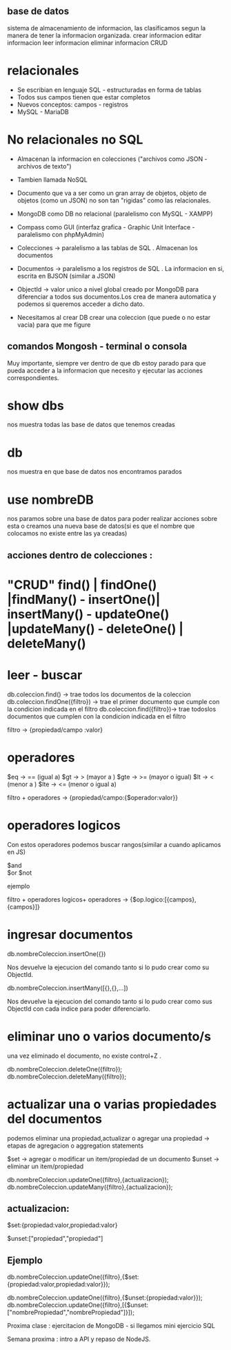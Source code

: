 ## base de datos
sistema de almacenamiento de informacion, las clasificamos segun la manera de tener la informacion organizada.
crear informacion
editar informacion
leer informacion
eliminar informacion
CRUD

# relacionales
- Se escribian en lenguaje SQL - estructuradas en forma de tablas
- Todos sus campos tienen que estar completos
- Nuevos conceptos: campos - registros
- MySQL - MariaDB

# No relacionales no SQL
- Almacenan la informacion en colecciones ("archivos como JSON - archivos de texto")
- Tambien llamada NoSQL
- Documento que va a ser como un gran array de objetos, objeto de objetos (como un JSON)
no son tan "rigidas" como las relacionales.

- MongoDB como DB no relacional (paralelismo con MySQL - XAMPP)
- Compass como GUI (interfaz grafica - Graphic Unit Interface  - paralelismo con phpMyAdmin)

- Colecciones -> paralelismo a las tablas de SQL . Almacenan los documentos 
- Documentos -> paralelismo a los registros de SQL . La informacion en si, escrita en BJSON (similar a JSON)

- ObjectId -> valor unico a nivel global creado por MongoDB para diferenciar a todos sus documentos.Los crea de manera automatica y podemos si queremos acceder a dicho dato.

- Necesitamos al crear DB crear una coleccion (que puede o no estar vacia) para que me figure

## comandos Mongosh - terminal o consola 

Muy importante, siempre ver dentro de que db estoy parado para que pueda acceder a la informacion que necesito y ejecutar las acciones correspondientes.

# show dbs
nos muestra todas las base de datos que tenemos creadas

# db 
nos muestra en que base de datos nos encontramos parados

# use nombreDB
nos paramos sobre una base de datos para poder realizar acciones sobre esta o creamos una nueva base de datos(si es que el nombre que colocamos no existe entre las ya creadas)



## acciones dentro de colecciones :

# "CRUD"  find() | findOne() |findMany() - insertOne()| insertMany() - updateOne() |updateMany() - deleteOne() | deleteMany()

# leer - buscar 

db.coleccion.find() -> trae todos los documentos de la coleccion
 db.coleccion.findOne({filtro}) -> trae el primer documento que cumple con la condicion indicada en el filtro
  db.coleccion.find({filtro})-> trae todoslos documentos que cumplen con la condicion indicada en el filtro

  filtro -> {propiedad/campo :valor}

  # operadores 

  $eq -> == (igual a)
  $gt -> > (mayor a )
  $gte -> >= (mayor o igual)
  $lt -> < (menor a )
  $lte -> <= (menor o igual a)

  filtro + operadores -> {propiedad/campo:{$operador:valor}}


# operadores logicos 

Con estos operadores podemos buscar rangos(similar a cuando aplicamos en JS)

$and  
$or
$not

ejemplo

  filtro + operadores logicos+ operadores -> {$op.logico:[{campos},{campos}]}

# ingresar documentos 

db.nombreColeccion.insertOne({})

Nos devuelve la ejecucion del comando tanto si lo pudo crear como su ObjectId.

db.nombreColeccion.insertMany([{},{},...])

Nos devuelve la ejecucion del comando tanto si lo pudo crear como sus ObjectId con cada indice para poder diferenciarlo.



# eliminar uno o varios documento/s

una vez eliminado el documento, no existe control+Z .

db.nombreColeccion.deleteOne({filtro});
db.nombreColeccion.deleteMany({filtro});

# actualizar una o varias propiedades del documentos
podemos eliminar una propiedad,actualizar o agregar una propiedad -> etapas de agregacion o aggregation statements

$set -> agregar o modificar un item/propiedad de un documento
$unset -> eliminar un item/propiedad

db.nombreColeccion.updateOne({filtro},{actualizacion});
db.nombreColeccion.updateMany({filtro},{actualizacion});

## actualizacion:

$set:{propiedad:valor,propiedad:valor}

$unset:["propiedad","propiedad"]

## Ejemplo

db.nombreColeccion.updateOne({filtro},{$set:{propiedad:valor,propiedad:valor}});

db.nombreColeccion.updateOne({filtro},{$unset:{propiedad:valor}});
db.nombreColeccion.updateOne({filtro},[{$unset:["nombrePropiedad","nombrePropiedad"]}]);



Proxima clase : ejercitacion de MongoDB - si llegamos mini ejercicio SQL 

Semana proxima : intro a API y repaso de NodeJS.